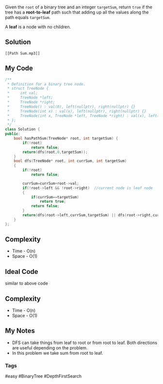 Given the `root` of a binary tree and an integer `targetSum`, return `true` if the tree has a **root-to-leaf** path such that adding up all the values along the path equals `targetSum`.

A **leaf** is a node with no children.

## Solution
```audio-player
[[Path Sum.mp3]]
```

## My Code

```cpp
/**
 * Definition for a binary tree node.
 * struct TreeNode {
 *     int val;
 *     TreeNode *left;
 *     TreeNode *right;
 *     TreeNode() : val(0), left(nullptr), right(nullptr) {}
 *     TreeNode(int x) : val(x), left(nullptr), right(nullptr) {}
 *     TreeNode(int x, TreeNode *left, TreeNode *right) : val(x), left(left), right(right) {}
 * };
 */
class Solution {
public:
    bool hasPathSum(TreeNode* root, int targetSum) {
        if(!root)
            return false;
        return(dfs(root,0,targetSum));
    }
    bool dfs(TreeNode* root, int currSum, int targetSum)
    {
        if(!root)
            return false;

		currSum=currSum+root->val;
        if(!root->left && !root->right)  //current node is leaf node
        {
            if(currSum==targetSum)
                return true;
            return false;
        }
        return(dfs(root->left,currSum,targetSum) || dfs(root->right,currSum,targetSum));
    }
};
```

## Complexity
- Time - O(n)
- Space - O(1)


## Ideal Code
similar to above code

## Complexity
- Time - O(n)
- Space - O(1)


## My Notes
- DFS can take things from leaf to root or from root to leaf. Both directions are useful depending on the problem.
- In this problem we take sum from root to leaf.

### Tags
#easy #BinaryTree #DepthFirstSearch 